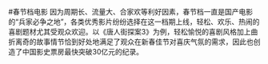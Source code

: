 #春节档电影
因为周期长、流量大、合家欢等利好因素，春节档一直是国产电影的“兵家必争之地”，各类优秀影片纷纷选择在这一档期上线，轻松、欢乐、热闹的喜剧题材尤其受观众欢迎。以《唐人街探案3》为例，轻松愉悦的喜剧风格加上曲折离奇的故事情节恰到好处地满足了观众在新春佳节对喜庆气氛的需求，因此也创造了中国影史票房最快突破30亿元的纪录。

